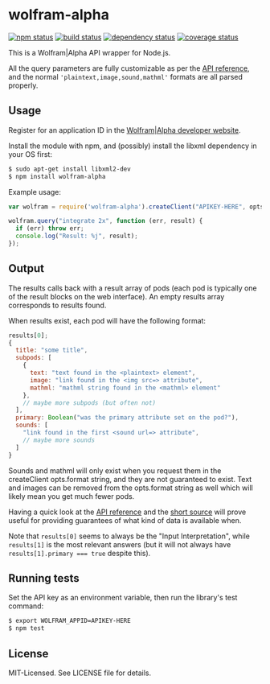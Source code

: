 # wolfram-alpha
[![npm status](http://img.shields.io/npm/v/wolfram-alpha.svg)](https://www.npmjs.org/package/wolfram-alpha)
[![build status](https://secure.travis-ci.org/clux/wolfram-alpha.svg)](http://travis-ci.org/clux/wolfram-alpha)
[![dependency status](https://david-dm.org/clux/wolfram-alpha.svg)](https://david-dm.org/clux/wolfram-alpha)
[![coverage status](http://img.shields.io/coveralls/clux/wolfram-alpha.svg)](https://coveralls.io/r/clux/wolfram-alpha)

This is a Wolfram|Alpha API wrapper for Node.js.

All the query parameters are fully customizable as per the [API reference](http://products.wolframalpha.com/docs/WolframAlpha-API-Reference.pdf), and the normal `'plaintext,image,sound,mathml'` formats are all parsed properly.


## Usage
Register for an application ID in the [Wolfram|Alpha developer website](http://products.wolframalpha.com/developers/).

Install the module with npm, and (possibly) install the libxml dependency in your OS first:

```sh
$ sudo apt-get install libxml2-dev
$ npm install wolfram-alpha
```

Example usage:

```js
var wolfram = require('wolfram-alpha').createClient("APIKEY-HERE", opts);

wolfram.query("integrate 2x", function (err, result) {
  if (err) throw err;
  console.log("Result: %j", result);
});
```

## Output
The results calls back with a result array of pods (each pod is typically one of the result blocks on the web interface). An empty results array corresponds to results found.

When results exist, each pod will have the following format:

```js
results[0];
{
  title: "some title",
  subpods: [
    {
      text: "text found in the <plaintext> element",
      image: "link found in the <img src=> attribute",
      mathml: "mathml string found in the <mathml> element"
    },
    // maybe more subpods (but often not)
  ],
  primary: Boolean("was the primary attribute set on the pod?"),
  sounds: [
    "link found in the first <sound url=> attribute",
    // maybe more sounds
  ]
}
```

Sounds and mathml will only exist when you request them in the createClient opts.format string, and they are not guaranteed to exist. Text and images can be removed from the opts.format string as well which will likely mean you get much fewer pods.

Having a quick look at the [API reference](http://products.wolframalpha.com/docs/WolframAlpha-API-Reference.pdf) and the [short source](./wolfram.js) will prove useful for providing guarantees of what kind of data is available when.

Note that `results[0]` seems to always be the "Input Interpretation", while `results[1]` is the most relevant answers (but it will not always have `results[1].primary === true` despite this).

## Running tests
Set the API key as an environment variable, then run the library's test command:

```bash
$ export WOLFRAM_APPID=APIKEY-HERE
$ npm test
```

## License
MIT-Licensed. See LICENSE file for details.
